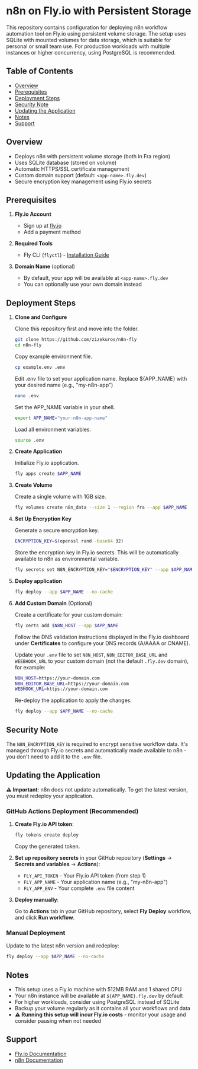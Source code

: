 # n8n on Fly.io with Persistent Storage

This repository contains configuration for deploying n8n workflow automation tool on Fly.io using persistent volume storage. The setup uses SQLite with mounted volumes for data storage, which is suitable for personal or small team use. For production workloads with multiple instances or higher concurrency, using PostgreSQL is recommended.

## Table of Contents

- [Overview](#overview)
- [Prerequisites](#prerequisites)
- [Deployment Steps](#deployment-steps)
- [Security Note](#security-note)
- [Updating the Application](#updating-the-application)
- [Notes](#notes)
- [Support](#support)

## Overview

- Deploys n8n with persistent volume storage (both in Fra region)
- Uses SQLite database (stored on volume)
- Automatic HTTPS/SSL certificate management
- Custom domain support (default: `<app-name>.fly.dev`)
- Secure encryption key management using Fly.io secrets

## Prerequisites

1. **Fly.io Account**
   - Sign up at [fly.io](https://fly.io)
   - Add a payment method

2. **Required Tools**
   - Fly CLI (`flyctl`) - [Installation Guide](https://fly.io/docs/hands-on/install-flyctl/)

3. **Domain Name** (optional)
   - By default, your app will be available at `<app-name>.fly.dev`
   - You can optionally use your own domain instead

## Deployment Steps

1. **Clone and Configure**
   
   Clone this repository first and move into the folder.
   ```bash
   git clone https://github.com/zizekuros/n8n-fly
   cd n8n-fly
   ```
   
   Copy example environment file.
   ```bash
   cp example.env .env
   ```
   Edit .env file to set your application name. Replace ${APP_NAME} with your desired name (e.g., "my-n8n-app")
   ```bash
   nano .env
   ```   
   Set the APP_NAME variable in your shell.
   ```bash
   export APP_NAME="your-n8n-app-name"
   ```
   Load all environment variables.
   ```bash
   source .env
   ```

2. **Create Application**

   Initialize Fly.io application.
   ```bash
   fly apps create $APP_NAME
   ```

3. **Create Volume**
   
   Create a single volume with 1GB size.
   ```bash
   fly volumes create n8n_data --size 1 --region fra --app $APP_NAME
   ```

4. **Set Up Encryption Key**

   Generate a secure encryption key.
   ```bash
   ENCRYPTION_KEY=$(openssl rand -base64 32)
   ```
   Store the encryption key in Fly.io secrets. This will be automatically available to n8n as environmental variable.
   ```bash
   fly secrets set N8N_ENCRYPTION_KEY="$ENCRYPTION_KEY" --app $APP_NAME
   ```

5. **Deploy application**
   ```bash
   fly deploy --app $APP_NAME --no-cache
   ```

6. **Add Custom Domain** (Optional)
   
   Create a certificate for your custom domain:
   ```bash
   fly certs add $N8N_HOST --app $APP_NAME
   ```
   
   Follow the DNS validation instructions displayed in the Fly.io dashboard under **Certificates** to configure your DNS records (A/AAAA or CNAME).
   
   Update your `.env` file to set `N8N_HOST`, `N8N_EDITOR_BASE_URL` and `WEEBHOOK_URL` to your custom domain (not the default `.fly.dev` domain), for example:
   ```bash
   N8N_HOST=https://your-domain.com
   N8N_EDITOR_BASE_URL=https://your-domain.com
   WEBHOOK_URL=https://your-domain.com
   ```
   
   Re-deploy the application to apply the changes:
   ```bash
   fly deploy --app $APP_NAME --no-cache
   ```

## Security Note

The `N8N_ENCRYPTION_KEY` is required to encrypt sensitive workflow data. It's managed through Fly.io secrets and automatically made available to n8n - you don't need to add it to the `.env` file.

## Updating the Application

**⚠️ Important**: n8n does not update automatically. To get the latest version, you must redeploy your application.

### GitHub Actions Deployment (Recommended)

1. **Create Fly.io API token**:
   ```bash
   fly tokens create deploy
   ```
   Copy the generated token.

2. **Set up repository secrets** in your GitHub repository (**Settings** → **Secrets and variables** → **Actions**):

   - `FLY_API_TOKEN` - Your Fly.io API token (from step 1)
   - `FLY_APP_NAME` - Your application name (e.g., "my-n8n-app") 
   - `FLY_APP_ENV` - Your complete `.env` file content

3. **Deploy manually**:
   
   Go to **Actions** tab in your GitHub repository, select **Fly Deploy** workflow, and click **Run workflow**.

### Manual Deployment

Update to the latest n8n version and redeploy:
```bash
fly deploy --app $APP_NAME --no-cache
```
## Notes

- This setup uses a Fly.io machine with 512MB RAM and 1 shared CPU
- Your n8n instance will be available at `${APP_NAME}.fly.dev` by default
- For higher workloads, consider using PostgreSQL instead of SQLite
- Backup your volume regularly as it contains all your workflows and data
- **⚠️ Running this setup will incur Fly.io costs** - monitor your usage and consider pausing when not needed

## Support

- [Fly.io Documentation](https://fly.io/docs/)
- [n8n Documentation](https://docs.n8n.io/)
